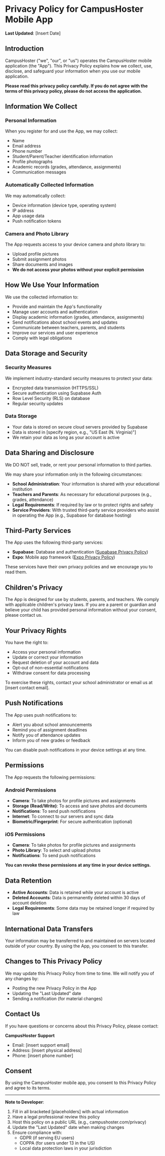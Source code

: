 # Privacy Policy for CampusHoster Mobile App

**Last Updated**: [Insert Date]

## Introduction

CampusHoster ("we", "our", or "us") operates the CampusHoster mobile application (the "App"). This Privacy Policy explains how we collect, use, disclose, and safeguard your information when you use our mobile application.

**Please read this privacy policy carefully. If you do not agree with the terms of this privacy policy, please do not access the application.**

## Information We Collect

### Personal Information
When you register for and use the App, we may collect:
- Name
- Email address
- Phone number
- Student/Parent/Teacher identification information
- Profile photographs
- Academic records (grades, attendance, assignments)
- Communication messages

### Automatically Collected Information
We may automatically collect:
- Device information (device type, operating system)
- IP address
- App usage data
- Push notification tokens

### Camera and Photo Library
The App requests access to your device camera and photo library to:
- Upload profile pictures
- Submit assignment photos
- Share documents and images
- **We do not access your photos without your explicit permission**

## How We Use Your Information

We use the collected information to:
- Provide and maintain the App's functionality
- Manage user accounts and authentication
- Display academic information (grades, attendance, assignments)
- Send notifications about school events and updates
- Communicate between teachers, parents, and students
- Improve our services and user experience
- Comply with legal obligations

## Data Storage and Security

### Security Measures
We implement industry-standard security measures to protect your data:
- Encrypted data transmission (HTTPS/SSL)
- Secure authentication using Supabase Auth
- Row Level Security (RLS) on database
- Regular security updates

### Data Storage
- Your data is stored on secure cloud servers provided by Supabase
- Data is stored in [specify region, e.g., "US East (N. Virginia)"]
- We retain your data as long as your account is active

## Data Sharing and Disclosure

We DO NOT sell, trade, or rent your personal information to third parties.

We may share your information only in the following circumstances:
- **School Administration**: Your information is shared with your educational institution
- **Teachers and Parents**: As necessary for educational purposes (e.g., grades, attendance)
- **Legal Requirements**: If required by law or to protect rights and safety
- **Service Providers**: With trusted third-party service providers who assist in operating the App (e.g., Supabase for database hosting)

## Third-Party Services

The App uses the following third-party services:
- **Supabase**: Database and authentication ([Supabase Privacy Policy](https://supabase.com/privacy))
- **Expo**: Mobile app framework ([Expo Privacy Policy](https://expo.dev/privacy))

These services have their own privacy policies and we encourage you to read them.

## Children's Privacy

The App is designed for use by students, parents, and teachers. We comply with applicable children's privacy laws. If you are a parent or guardian and believe your child has provided personal information without your consent, please contact us.

## Your Privacy Rights

You have the right to:
- Access your personal information
- Update or correct your information
- Request deletion of your account and data
- Opt-out of non-essential notifications
- Withdraw consent for data processing

To exercise these rights, contact your school administrator or email us at [insert contact email].

## Push Notifications

The App uses push notifications to:
- Alert you about school announcements
- Remind you of assignment deadlines
- Notify you of attendance updates
- Inform you of new grades or feedback

You can disable push notifications in your device settings at any time.

## Permissions

The App requests the following permissions:

### Android Permissions
- **Camera**: To take photos for profile pictures and assignments
- **Storage (Read/Write)**: To access and save photos and documents
- **Notifications**: To send push notifications
- **Internet**: To connect to our servers and sync data
- **Biometric/Fingerprint**: For secure authentication (optional)

### iOS Permissions
- **Camera**: To take photos for profile pictures and assignments
- **Photo Library**: To select and upload photos
- **Notifications**: To send push notifications

**You can revoke these permissions at any time in your device settings.**

## Data Retention

- **Active Accounts**: Data is retained while your account is active
- **Deleted Accounts**: Data is permanently deleted within 30 days of account deletion
- **Legal Requirements**: Some data may be retained longer if required by law

## International Data Transfers

Your information may be transferred to and maintained on servers located outside of your country. By using the App, you consent to this transfer.

## Changes to This Privacy Policy

We may update this Privacy Policy from time to time. We will notify you of any changes by:
- Posting the new Privacy Policy in the App
- Updating the "Last Updated" date
- Sending a notification (for material changes)

## Contact Us

If you have questions or concerns about this Privacy Policy, please contact:

**CampusHoster Support**
- Email: [insert support email]
- Address: [insert physical address]
- Phone: [insert phone number]

## Consent

By using the CampusHoster mobile app, you consent to this Privacy Policy and agree to its terms.

---

**Note to Developer**:
1. Fill in all bracketed [placeholders] with actual information
2. Have a legal professional review this policy
3. Host this policy on a public URL (e.g., campushoster.com/privacy)
4. Update the "Last Updated" date when making changes
5. Ensure compliance with:
   - GDPR (if serving EU users)
   - COPPA (for users under 13 in the US)
   - Local data protection laws in your jurisdiction
